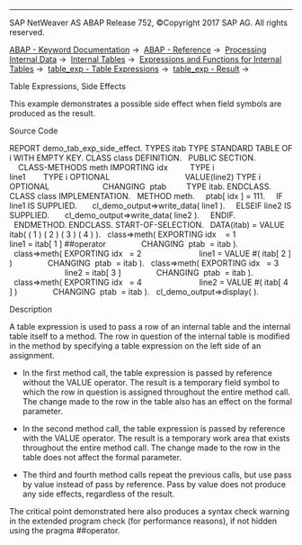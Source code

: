   

* * *

SAP NetWeaver AS ABAP Release 752, ©Copyright 2017 SAP AG. All rights reserved.

[ABAP - Keyword Documentation](https://help.sap.com/doc/abapdocu_752_index_htm/7.52/en-US/abenabap.htm) →  [ABAP - Reference](https://help.sap.com/doc/abapdocu_752_index_htm/7.52/en-US/abenabap_reference.htm) →  [Processing Internal Data](https://help.sap.com/doc/abapdocu_752_index_htm/7.52/en-US/abenabap_data_working.htm) →  [Internal Tables](https://help.sap.com/doc/abapdocu_752_index_htm/7.52/en-US/abenitab.htm) →  [Expressions and Functions for Internal Tables](https://help.sap.com/doc/abapdocu_752_index_htm/7.52/en-US/abentable_processing_expr_func.htm) →  [table\_exp - Table Expressions](https://help.sap.com/doc/abapdocu_752_index_htm/7.52/en-US/abentable_expressions.htm) →  [table\_exp - Result](https://help.sap.com/doc/abapdocu_752_index_htm/7.52/en-US/abentable_exp_result.htm) → 

Table Expressions, Side Effects

This example demonstrates a possible side effect when field symbols are produced as the result.

Source Code

REPORT demo\_tab\_exp\_side\_effect.
TYPES itab TYPE STANDARD TABLE OF i WITH EMPTY KEY.
CLASS class DEFINITION.
  PUBLIC SECTION.
    CLASS-METHODS meth IMPORTING idx          TYPE i
                                 line1        TYPE i OPTIONAL
                                 VALUE(line2) TYPE i OPTIONAL
                       CHANGING  ptab         TYPE itab.
ENDCLASS.
CLASS class IMPLEMENTATION.
  METHOD meth.
    ptab\[ idx \] = 111.
    IF line1 IS SUPPLIED.
      cl\_demo\_output=>write\_data( line1 ).
    ELSEIF line2 IS SUPPLIED.
      cl\_demo\_output=>write\_data( line2 ).
    ENDIF.
  ENDMETHOD.
ENDCLASS.
START-OF-SELECTION.
  DATA(itab) = VALUE itab( ( 1 ) ( 2 ) ( 3 ) ( 4 ) ).
  class=>meth( EXPORTING idx    = 1
                         line1 = itab\[ 1 \] ##operator
               CHANGING  ptab  = itab ).
  class=>meth( EXPORTING idx   = 2
                         line1 = VALUE #( itab\[ 2 \] )
               CHANGING  ptab  = itab ).
  class=>meth( EXPORTING idx   = 3
                         line2 = itab\[ 3 \]
               CHANGING  ptab  = itab ).
  class=>meth( EXPORTING idx   = 4
                         line2 = VALUE #( itab\[ 4 \] )
               CHANGING  ptab  = itab ).
  cl\_demo\_output=>display( ).

Description

A table expression is used to pass a row of an internal table and the internal table itself to a method. The row in question of the internal table is modified in the method by specifying a table expression on the left side of an assignment.

-   In the first method call, the table expression is passed by reference without the VALUE operator. The result is a temporary field symbol to which the row in question is assigned throughout the entire method call. The change made to the row in the table also has an effect on the formal parameter.

-   In the second method call, the table expression is passed by reference with the VALUE operator. The result is a temporary work area that exists throughout the entire method call. The change made to the row in the table does not affect the formal parameter.

-   The third and fourth method calls repeat the previous calls, but use pass by value instead of pass by reference. Pass by value does not produce any side effects, regardless of the result.

The critical point demonstrated here also produces a syntax check warning in the extended program check (for performance reasons), if not hidden using the pragma ##operator.